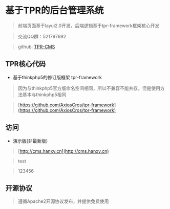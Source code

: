 基于TPR的后台管理系统
===============

> 前端页面基于layui2.0开发，后端逻辑基于tpr-framework框架核心开发

> 交流QQ群：521797692

> github: [TPR-CMS](https://github.com/AxiosCros/tpr-cms)

## TPR核心代码

-  基于thinkphp5的修订版框架 tpr-framework
> 因为与thinkphp5官方版命名空间相同，所以不兼容不能共存。但是使用方法基本与thinkphp5相同

> [https://github.com/AxiosCros/tpr-framework](https://github.com/AxiosCros/tpr-framework)


## 访问
* 演示版(非最新版)
 
 > [http://cms.hanxv.cn](http://cms.hanxv.cn)
 
 > test
 
 > 123456
 
 
 

## 开源协议
> 遵循Apache2开源协议发布，并提供免费使用